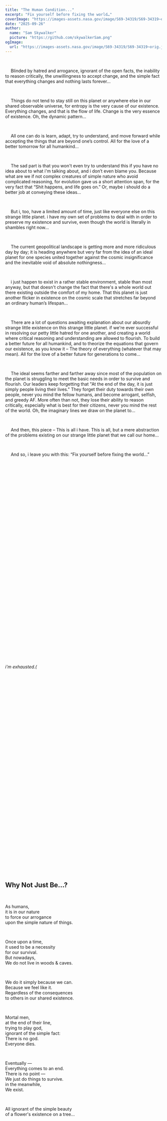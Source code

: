 ```yaml
---
title: "The Human Condition..."
excerpt: "Fix yourself before fixing the world…"
coverImage: "https://images-assets.nasa.gov/image/S69-34319/S69-34319~orig.jpg"
date: "2025-09-26"
author:
  name: "Sam Skywalker"
  picture: "https://github.com/skywalkerSam.png"
ogImage:
  url: "https://images-assets.nasa.gov/image/S69-34319/S69-34319~orig.jpg"
---
```


&nbsp;

&emsp; Blinded by hatred and arrogance, ignorant of the open facts, the inability to reason critically, the unwillingness to accept change, and the simple fact that everything changes and nothing lasts forever…

&nbsp;

&emsp; Things do not tend to stay still on this planet or anywhere else in our shared observable universe, for entropy is the very cause of our existence. Everything changes, and that is the flow of life. Change is the very essence of existence. Oh, the dynamic pattern…

&nbsp;

&emsp; All one can do is learn, adapt, try to understand, and move forward while accepting the things that are beyond one’s control. All for the love of a better tomorrow for all humankind…

&nbsp;

&emsp; The sad part is that you won't even try to understand this if you have no idea about to what i'm talking about, and i don’t even blame you. Because what are we if not complex creatures of simple nature who avoid complicated reasoning, for evolution gave us a short attention span, for the very fact that “Shit happens, and life goes on.” Or, maybe i should do a better job at conveying these ideas…

&nbsp;

&emsp; But i, too, have a limited amount of time, just like everyone else on this strange little planet. i have my own set of problems to deal with in order to preserve my existence and survive, even though the world is literally in shambles right now…

&nbsp;

&emsp; The current geopolitical landscape is getting more and more ridiculous day by day; it is heading anywhere but very far from the idea of an ideal planet for one species united together against the cosmic insignificance and the inevitable void of absolute nothingness…

&nbsp;

&emsp; i just happen to exist in a rather stable environment, stable than most anyway, but that doesn't change the fact that there's a whole world out there existing outside the comfort of my home. That this planet is just another flicker in existence on the cosmic scale that stretches far beyond an ordinary human’s lifespan…

&nbsp;

&emsp; There are a lot of questions awaiting explanation about our absurdly strange little existence on this strange little planet. if we're ever successful in resolving our petty little hatred for one another, and creating a world where critical reasoning and understanding are allowed to flourish. To build a better future for all humankind, and to theorize the equations that govern our existence, as you know it – The theory of everything (whatever that may mean). All for the love of a better future for generations to come…

&nbsp;

&emsp; The ideal seems farther and farther away since most of the population on the planet is struggling to meet the basic needs in order to survive and flourish. Our leaders keep forgetting that "At the end of the day, it is just simply people living their lives." They forget their duty towards their own people, never you mind the fellow humans, and become arrogant, selfish, and greedy AF. More often than not, they lose their ability to reason critically, especially what is best for their citizens, never you mind the rest of the world. Oh, the imaginary lines we draw on the planet to…

&nbsp;

&emsp; And then, this piece – This is all i have. This is all, but a mere abstraction of the problems existing on our strange little planet that we call our home…

&nbsp;

&emsp; And so, i leave you with this: “Fix yourself before fixing the world…”

&nbsp;

&nbsp;

&nbsp;

&nbsp;

&nbsp;

&nbsp;

&nbsp;

&nbsp;

&nbsp;

&nbsp;

&nbsp;

&nbsp;

&nbsp;

&nbsp;

&nbsp;

&nbsp;

&nbsp;

&nbsp;

&nbsp;

&nbsp;

&nbsp;

_i'm exhausted.(_

&nbsp;

&nbsp;

&nbsp;

&nbsp;

&nbsp;

&nbsp;

&nbsp;

&nbsp;

&nbsp;

&nbsp;

&nbsp;

&nbsp;

&nbsp;

&nbsp;

&nbsp;

&nbsp;

&nbsp;

&nbsp;

&nbsp;

&nbsp;

&nbsp;

## **Why Not Just Be...?**

&nbsp;

As humans,  
it is in our nature  
to force our arrogance  
upon the simple nature of things.  

&nbsp;

Once upon a time,  
it used to be a necessity  
for our survival.  
But nowadays,  
We do not live in woods & caves.  

&nbsp;

We do it simply because we can.  
Because we feel like it.  
Regardless of the consequences  
to others in our shared existence.  

&nbsp;

Mortal men,  
at the end of their line,  
trying to play god,  
ignorant of the simple fact:  
There is no god.  
Everyone dies.  

&nbsp;

Eventually —  
Everything comes to an end.  
There is no point —  
We just do things to survive.  
in the meanwhile,  
We exist.  

&nbsp;

All ignorant of the simple beauty  
of a flower's existence on a tree...  

&nbsp;

&nbsp;

&nbsp;

&nbsp;

&nbsp;

&nbsp;

&nbsp;

&nbsp;

&nbsp;

&nbsp;

&nbsp;

&nbsp;

&nbsp;

&nbsp;

&nbsp;

&nbsp;

&nbsp;

&nbsp;

&nbsp;

&nbsp;

&nbsp;

**Sources:**

&nbsp;

&emsp; – Cover image [(_images.nasa.gov_)](https://images.nasa.gov/details/S69-34319)

&nbsp;

&nbsp;

&nbsp;

Until Next Time... ✌️

&nbsp;

❤️

&nbsp;
